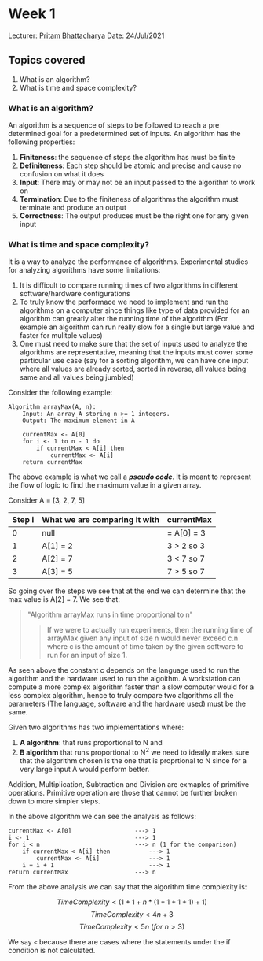 # Week 1 
Lecturer: [Pritam Bhattacharya](http://a.impartus.com/#/profile/3467741)
Date: 24/Jul/2021
## Topics covered
1. What is an algorithm?
2. What is time and space complexity?


### What is an algorithm?
An algorithm is a sequence of steps to be followed to reach a pre determined goal for a predetermined set of inputs. An algorithm has the following properties:
1. **Finiteness**:  the sequence of steps the algorithm has must be finite
2. **Definiteness**: Each step should be atomic and precise and cause no confusion on what it does
3. **Input**: There may or may not be an input passed to the algorithm to work on
4. **Termination**: Due to the finiteness of algorithms the algorithm must terminate and produce an output
5. **Correctness**: The output produces must be the right one for any given input

### What is time and space complexity?
It is a way to analyze the performance of algorithms. Experimental studies for analyzing algorithms have some limitations:
1. It is difficult to compare running times of two algorithms in different software/hardware configurations
2. To truly know the performace we need to implement and run the algorithms on a computer since things like type of data provided for an algorithm can greatly alter the running time of the algorithm (For example an algorithm can run really slow for a single but large value and faster for mulitple values)
3. One must need to make sure that the set of inputs used to analyze the algorithms are representative, meaning that the inputs must cover some particular use case (say for a sorting algorithm, we can have one input where all values are already sorted, sorted in reverse, all values being same and all values being jumbled)

Consider the following example:
```
Algorithm arrayMax(A, n):
	Input: An array A storing n >= 1 integers.
	Output: The maximum element in A
	
	currentMax <- A[0]
	for i <- 1 to n - 1 do
		if currentMax < A[i] then
			currentMax <- A[i]
	return currentMax
```

The above example is what we call a ***pseudo code***. It is meant to represent the flow of logic to find the maximum value in a given array.

Consider A = [3, 2, 7, 5]

| Step i | What we are comparing it with | currentMax |
| ------ | ----------------------------- | ---------- |
| 0      | null                          | = A[0] = 3 |
| 1      | A[1] = 2                      | 3 > 2 so 3 |
| 2      | A[2] = 7                      | 3 < 7 so 7 |
| 3      | A[3] = 5                      | 7 > 5 so 7 |

So going over the steps we see that at the end we can determine that the max value is A[2] = 7. We see that:
> "Algorithm arrayMax runs in time proportional to n"
>> If we were to actually run experiments, then the running time of arrayMax given any input of size n would never exceed c.n where c is the amount of time taken by the given software to run for an input of size 1.

As seen above the constant c depends on the language used to run the algorithm and the hardware used to run the algoithm. A workstation can compute a more complex algorithm faster than a slow computer would for a less complex algorithm, hence to truly compare two algorithms all the parameters (The language, software and the hardware used) must be the same.

Given two algorithms has two implementations where:
1. **A algorithm**: that runs proportional to N and 
2. **B algorithm** that runs proportional to N<sup>2</sup>
we need to ideally makes sure that the algorithm chosen is the one that is proprtional to N since for a very large input A would perform better.

Addition, Multiplication, Subtraction and Division are exmaples of primitive operations. Primitive operation are those that cannot be further broken down to more simpler steps.

In the above algorithm we can see the analysis as follows:
```
currentMax <- A[0]					---> 1
i <- 1								---> 1
for i < n							---> n (1 for the comparison)
	if currentMax < A[i] then			---> 1
		currentMax <- A[i]				---> 1
	i = i + 1							---> 1
return currentMax					---> n
```
From the above analysis we can say that the algorithm time complexity is:

$$
TimeComplexity < (1 + 1 + n * (1 + 1 + 1 + 1) + 1)
$$
$$
TimeComplexity < 4n + 3
$$
$$
TimeComplexity < 5n\ (for\ n > 3)
$$

We say ```<``` because there are cases where the statements under the if condition is not calculated. 